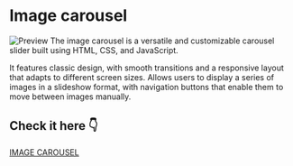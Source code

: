 # Image carousel
![Preview](https://github.com/Saveliy113/slider-2/blob/master/img/preview.gif)
The image carousel is a versatile and customizable carousel slider built using HTML, CSS, and JavaScript.

It features classic design, with smooth transitions and a responsive layout that adapts to different screen sizes. Allows users to display a series of images in a slideshow format, with navigation buttons that enable them to move between images manually.

## Check it here :point_down:

[IMAGE CAROUSEL](https://saveliy113.github.io/slider-2/)

